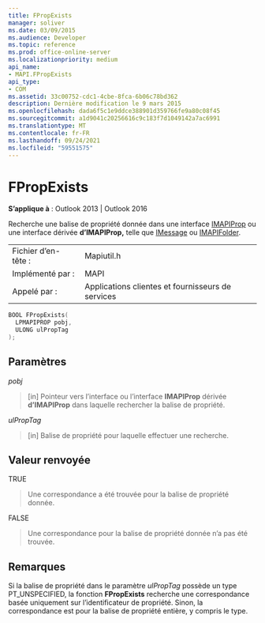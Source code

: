 ```yaml
---
title: FPropExists
manager: soliver
ms.date: 03/09/2015
ms.audience: Developer
ms.topic: reference
ms.prod: office-online-server
ms.localizationpriority: medium
api_name:
- MAPI.FPropExists
api_type:
- COM
ms.assetid: 33c00752-cdc1-4cbe-8fca-6b06c78bd362
description: Dernière modification le 9 mars 2015
ms.openlocfilehash: dada6f5c1e9ddce388901d359766fe9a80c08f45
ms.sourcegitcommit: a1d9041c20256616c9c183f7d1049142a7ac6991
ms.translationtype: MT
ms.contentlocale: fr-FR
ms.lasthandoff: 09/24/2021
ms.locfileid: "59551575"
---
```

# <a name="fpropexists"></a>FPropExists

  
  
**S’applique à** : Outlook 2013 | Outlook 2016 
  
Recherche une balise de propriété donnée dans une interface [IMAPIProp](imapipropiunknown.md) ou une interface dérivée **d’IMAPIProp,** telle que [IMessage](imessageimapiprop.md) ou [IMAPIFolder](imapifolderimapicontainer.md). 
  
|||
|:-----|:-----|
|Fichier d’en-tête :  <br/> |Mapiutil.h  <br/> |
|Implémenté par :  <br/> |MAPI  <br/> |
|Appelé par :  <br/> |Applications clientes et fournisseurs de services  <br/> |
   
```cpp
BOOL FPropExists(
  LPMAPIPROP pobj,
  ULONG ulPropTag
);
```

## <a name="parameters"></a>Paramètres

 _pobj_
  
> [in] Pointeur vers l’interface ou l’interface **IMAPIProp** dérivée **d’IMAPIProp** dans laquelle rechercher la balise de propriété. 
    
 _ulPropTag_
  
> [in] Balise de propriété pour laquelle effectuer une recherche.
    
## <a name="return-value"></a>Valeur renvoyée

TRUE 
  
> Une correspondance a été trouvée pour la balise de propriété donnée. 
    
FALSE 
  
> Une correspondance pour la balise de propriété donnée n’a pas été trouvée.
    
## <a name="remarks"></a>Remarques

Si la balise de propriété dans le paramètre  _ulPropTag_ possède un type PT_UNSPECIFIED, la fonction **FPropExists** recherche une correspondance basée uniquement sur l’identificateur de propriété. Sinon, la correspondance est pour la balise de propriété entière, y compris le type. 
  

